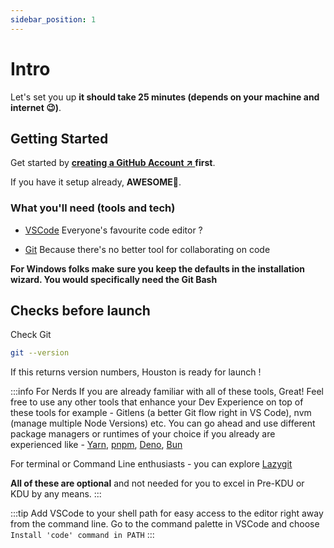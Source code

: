 ```yaml
---
sidebar_position: 1
---
```


# Intro

Let's set you up **it should take 25 minutes (depends on your machine and internet 😉)**.

## Getting Started

Get started by **[creating a GitHub Account ↗ ](https://github.com/join) first**.

If you have it setup already, **AWESOME🤩**.

### What you'll need (tools and tech)

- [VSCode](https://code.visualstudio.com/download) Everyone's favourite code editor ?

- [Git](https://git-scm.com/downloads) Because there's no better tool for collaborating on code

**For Windows folks make sure you keep the defaults in the installation wizard. You would specifically need the Git Bash**

## Checks before launch

Check Git

```bash
git --version
```

If this returns version numbers, Houston is ready for launch !

:::info For Nerds
If you are already familiar with all of these tools, Great!
Feel free to use any other tools that enhance your Dev Experience on top of these tools
for example - Gitlens (a better Git flow right in VS Code), nvm (manage multiple Node Versions) etc.
You can go ahead and use different package managers or runtimes of your choice if you already are experienced like - [Yarn](https://yarnpkg.com/), [pnpm](https://pnpm.io/), [Deno](https://deno.com/), [Bun](https://bun.sh/)

For terminal or Command Line enthusiasts - you can explore [Lazygit](https://github.com/jesseduffield/lazygit)

**All of these are optional** and not needed for you to excel in Pre-KDU or KDU by any means.
:::

:::tip
Add VSCode to your shell path for easy access to the editor right away from the command line. Go to the command palette in VSCode and choose `Install 'code' command in PATH`
:::

